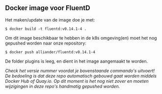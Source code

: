 ## Docker image voor FluentD

Het maken/update van de image doe je met:
```console
$ docker build -t fluentd:v0.14.1-4 .
```

Om dit image beschikbaar te hebben in de k8s omgeving(en) moet het nog gepushed worden naar onze repository:
```console
$ docker push alliander/fluentd:v0.14.1-4
```

De folder plugins is leeg, en dient in het image aangemaakt te worden.

*Check het versie nummer voordat je bovenstaande commando's uitvoert! De bedoeling is dat deze repo automatisch gebouwd gaat worden middels Docker Hub of Quay.io. Op dit moment is het nog niet zover en moeten wijzigingen in deze repo's handmatig gepushed worden.*
